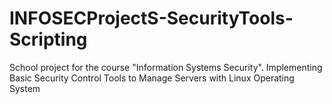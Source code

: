 # INFOSECProjectS-SecurityTools-Scripting
School project for the course "Information Systems Security". Implementing Basic Security Control Tools to Manage Servers with Linux Operating System

